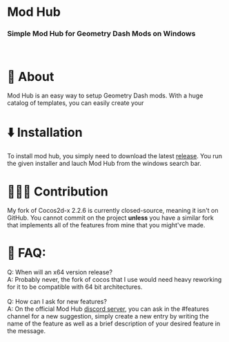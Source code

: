# Mod Hub
### **Simple Mod Hub for Geometry Dash Mods on Windows**
<br>

# 📃 About
Mod Hub is an easy way to setup Geometry Dash mods. With a huge catalog of templates, you can easily create your 

# ⬇️ Installation
To install mod hub, you simply need to download the latest [release](https://github.com/MikaKC/ModHub/releases/latest). You run the given installer and lauch Mod Hub from the windows search bar.

# 🧑‍🤝‍🧑 Contribution
My fork of Cocos2d-x 2.2.6 is currently closed-source, meaning it isn't on GitHub. You cannot commit on the project **unless** you have a similar fork that implements all of the features from mine that you might've made.

# 💭 FAQ:
Q: When will an x64 version release?<br>
A: Probably never, the fork of cocos that I use would need heavy reworking for it to be compatible with 64 bit architectures.<br><br>
Q: How can I ask for new features?<br>
A: On the official Mod Hub [discord server](https://www.mikakc.ml/redirect/modhub), you can ask in the #features channel for a new suggestion, simply create a new entry by writing the name of the feature as well as a brief description of your desired feature in the message.
